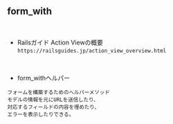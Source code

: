 ## form_with
<br>

- Railsガイド Action Viewの概要  
`https://railsguides.jp/action_view_overview.html`
<br>

- form_withヘルパー  
```
フォームを構築するためのヘルパーメソッド
モデルの情報を元にURLを送信したり、
対応するフィールドの内容を埋めたり、
エラーを表示したりできる。
```
<br>


